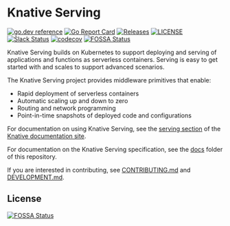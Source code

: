 # Knative Serving

[![go.dev reference](https://img.shields.io/badge/go.dev-reference-007d9c?logo=go&logoColor=white)](https://pkg.go.dev/github.com/knative/serving)
[![Go Report Card](https://goreportcard.com/badge/knative/serving)](https://goreportcard.com/report/knative/serving)
[![Releases](https://img.shields.io/github/release-pre/knative/serving.svg?sort=semver)](https://github.com/knative/serving/releases)
[![LICENSE](https://img.shields.io/github/license/knative/serving.svg)](https://github.com/knative/serving/blob/master/LICENSE)
[![Slack Status](https://img.shields.io/badge/slack-join_chat-white.svg?logo=slack&style=social)](https://knative.slack.com)
[![codecov](https://codecov.io/gh/knative/serving/branch/master/graph/badge.svg)](https://codecov.io/gh/knative/serving)
[![FOSSA Status](https://app.fossa.com/api/projects/git%2Bgithub.com%2Fknative-automation%2Fserving.svg?type=shield)](https://app.fossa.com/projects/git%2Bgithub.com%2Fknative-automation%2Fserving?ref=badge_shield)

Knative Serving builds on Kubernetes to support deploying and serving of
applications and functions as serverless containers. Serving is easy to get
started with and scales to support advanced scenarios.

The Knative Serving project provides middleware primitives that enable:

- Rapid deployment of serverless containers
- Automatic scaling up and down to zero
- Routing and network programming
- Point-in-time snapshots of deployed code and configurations

For documentation on using Knative Serving, see the
[serving section](https://www.knative.dev/docs/serving/) of the
[Knative documentation site](https://www.knative.dev/docs).

For documentation on the Knative Serving specification, see the
[docs](https://github.com/knative/serving/tree/master/docs) folder of this
repository.

If you are interested in contributing, see [CONTRIBUTING.md](./CONTRIBUTING.md)
and [DEVELOPMENT.md](./DEVELOPMENT.md).


## License
[![FOSSA Status](https://app.fossa.com/api/projects/git%2Bgithub.com%2Fknative-automation%2Fserving.svg?type=large)](https://app.fossa.com/projects/git%2Bgithub.com%2Fknative-automation%2Fserving?ref=badge_large)